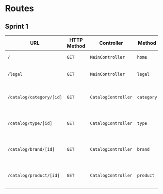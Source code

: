 # Routes

## Sprint 1

| URL | HTTP Method | Controller | Method | Title | Content | Comment |
|--|--|--|--|--|--|--|
| `/` | `GET` | `MainController` | `home` | Dans les shoe | 5 categories | - |
| `/legal` | `GET` | `MainController` | `legal` | Legal notices | Displays all the legal notices | - |
| `/catalog/category/[id]` | `GET` | `CatalogController` | `category` | [category] name | Displays product(s) of the category | id of the category that i'm asking for |
| `/catalog/type/[id]` | `GET` | `CatalogController` | `type` | [type] name | Displays products of the type | id of the type that i'm asking for |
| `/catalog/brand/[id]` | `GET` | `CatalogController` | `brand` | [brand] name | Displays products manufactured by the brand | id of the brand that i'm asking for |
| `/catalog/product/[id]` | `GET` | `CatalogController` | `product` | [product] name | Displays product | id of the product that i'm asking for |
